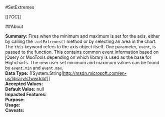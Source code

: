 #SetExtremes

[[_TOC_]]

##About

**Summary:**  Fires when the minimum and maximum is set for the axis, either by calling the <code>.setExtremes()</code> method or by selecting an area in the chart. The <code>this</code> keyword refers to the axis object itself. One parameter, <code>event</code>, is passed to the function. This contains common event information based on jQuery or MooTools depending on which library is used as the base for Highcharts. The new user set minimum and maximum values can be found by <code>event.min</code> and <code>event.max</code>.   
**Data Type:** [[System.String|http://msdn.microsoft.com/en-us/library/s1wwdcbf]]  
**Accepted Values:**   
**Default Value:** null  
**Impacted Features:**   
**Purpose:**   
**Usage:**   
**Caveats:**   

